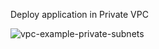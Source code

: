 Deploy application in Private VPC 


![vpc-example-private-subnets](https://github.com/vaibhavcharpe1234/Deploy-application-in-Private-VPC-/assets/68227113/652b8fc9-bf8e-44c7-b2b9-33fd23ab1a02)
